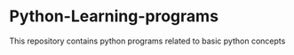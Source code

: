 # Python-Learning-programs
This repository contains python programs related to basic python concepts
